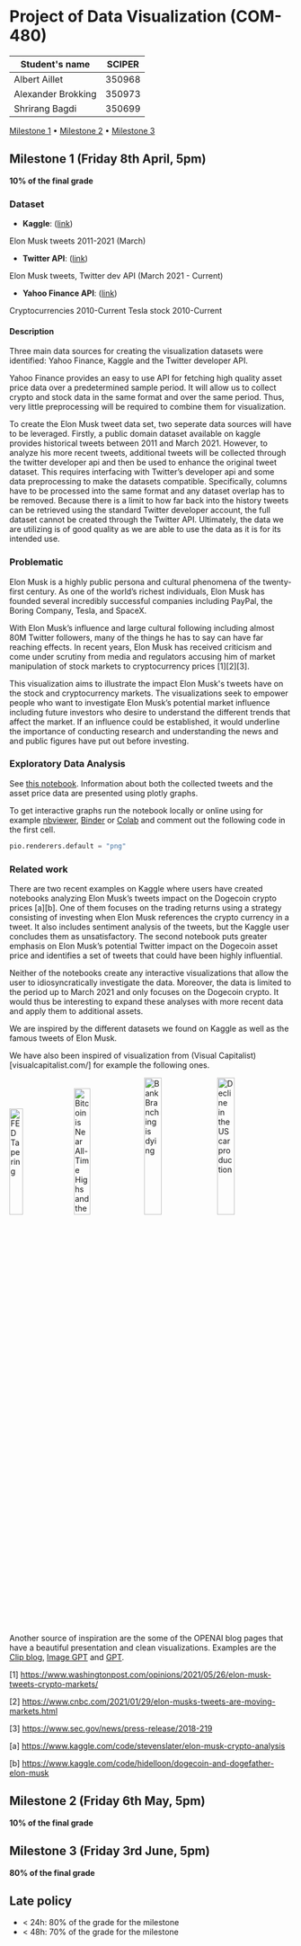 # Project of Data Visualization (COM-480)

| Student's name | SCIPER |
| -------------- | ------ |
| Albert Aillet | 350968 |
| Alexander Brokking | 350973 |
| Shrirang Bagdi | 350699 |

[Milestone 1](#milestone-1-friday-8th-april-5pm) • 
[Milestone 2](#milestone-2-friday-6th-may-5pm) • 
[Milestone 3](#milestone-3-friday-3rd-june-5pm)

## Milestone 1 (Friday 8th April, 5pm)

**10% of the final grade**

### Dataset

- **Kaggle**: ([link](https://www.kaggle.com/ayhmrba/elon-musk-tweets-2010-2021?select=2021.csv))

Elon Musk tweets 2011-2021 (March)    

- **Twitter API**: ([link](https://developer.twitter.com/en/docs/twitter-api))

Elon Musk tweets, Twitter dev API (March 2021 - Current)

- **Yahoo Finance API**: ([link](https://pypi.org/project/yfinance/))

Cryptocurrencies 2010-Current 
Tesla stock 2010-Current

#### Description

Three main data sources for creating the visualization datasets were identified: Yahoo Finance, Kaggle and the Twitter developer API. 

Yahoo Finance provides an easy to use API for fetching high quality asset price data over a predetermined sample period. It will allow us to collect crypto and stock data in the same format and over the same period. Thus, very little preprocessing will be required to combine them for visualization.

To create the Elon Musk tweet data set, two seperate data sources will have to be leveraged. Firstly, a public domain dataset available on kaggle provides historical tweets between 2011 and March 2021. However, to analyze his more recent tweets, additional tweets will be collected through the twitter developer api and then be used to enhance the original tweet dataset. This requires interfacing with Twitter’s developer api and some data preprocessing to make the datasets compatible. Specifically, columns have to be processed into the same format and any dataset overlap has to be removed. Because there is a limit to how far back into the history tweets can be retrieved using the standard Twitter developer account, the full dataset cannot be created through the Twitter API. Ultimately, the data we are utilizing is of good quality as we are able to use the data as it is for its intended use. 

### Problematic

Elon Musk is a highly public persona and cultural phenomena of the twenty-first century. As one of the world’s richest individuals, Elon Musk has founded several incredibly successful companies including PayPal, the Boring Company, Tesla, and SpaceX. 

With Elon Musk’s influence and large cultural following including almost 80M Twitter followers, many of the things he has to say can have far reaching effects. In recent years, Elon Musk has received criticism and come under scrutiny from media and regulators accusing him of market manipulation of stock markets to cryptocurrency prices [1][2][3]. 

This visualization aims to illustrate the impact Elon Musk's tweets have on the stock and cryptocurrency markets. The visualizations seek to empower people who want to investigate Elon Musk’s potential market influence including future investors who desire to understand the different trends that affect the market. If an influence could be established, it would underline the importance of conducting research and understanding the news and and public figures have put out before investing.  


### Exploratory Data Analysis

See [this notebook](exploration/data_exploration.ipynb). Information about both the collected tweets and the asset price data are presented using plotly graphs.

To get interactive graphs run the notebook locally or online using for example [nbviewer](https://nbviewer.org/), [Binder](https://mybinder.org/) or [Colab](https://colab.research.google.com/) and comment out the following code in the first cell.
```python 
pio.renderers.default = "png"
``` 

### Related work

There are two recent examples on Kaggle where users have created notebooks analyzing Elon Musk’s tweets impact on the Dogecoin crypto prices [a][b]. One of them focuses on the trading returns using a strategy consisting of investing when Elon Musk references the crypto currency in a tweet. It also includes sentiment analysis of the tweets, but the Kaggle user concludes them as unsatisfactory. The second notebook puts greater emphasis on Elon Musk’s potential Twitter impact on the Dogecoin asset price and identifies a set of tweets that could have been highly influential. 

Neither of the notebooks create any interactive visualizations that allow the user to idiosyncratically investigate the data. Moreover, the data is limited to the period up to March 2021 and only focuses on the Dogecoin crypto. It would thus be interesting to expand these analyses with more recent data and apply them to additional assets. 


We are inspired by the different datasets we found on Kaggle as well as the famous tweets of Elon Musk. 

We have also been inspired of visualization from (Visual Capitalist)[visualcapitalist.com/] for example the following ones.
<p float="left">
<img src="https://advisor.visualcapitalist.com/wp-content/uploads/2022/01/MIAM_48_Main_1200-3.jpeg" width="22%" title="FED Tapering">
<img src="https://www.visualcapitalist.com/wp-content/uploads/2020/11/bitcoin-price-all-time-highs-vs-search-interest.jpg" width="24%" title="Bitcoin is Near All-Time Highs and the Mainstream Doesn’t Care…Yet">
<img src="https://www.visualcapitalist.com/wp-content/uploads/2021/11/Datastream_BranchBankingDead_Main.jpg" width="25%" title="Bank Branching is dying">
<img src="https://www.visualcapitalist.com/wp-content/uploads/2021/10/Decline-in-the-U.S-Car-Production.jpg" width="25%" title="Decline in the US car production">
</p>

Another source of inspiration are the some of the OPENAI blog pages that have a beautiful presentation and clean visualizations. Examples are the [Clip blog](https://openai.com/blog/clip/), [Image GPT](https://openai.com/blog/image-gpt/) and [GPT](https://openai.com/blog/better-language-models/).

[1] https://www.washingtonpost.com/opinions/2021/05/26/elon-musk-tweets-crypto-markets/

[2] https://www.cnbc.com/2021/01/29/elon-musks-tweets-are-moving-markets.html

[3] https://www.sec.gov/news/press-release/2018-219

[a] https://www.kaggle.com/code/stevenslater/elon-musk-crypto-analysis

[b] https://www.kaggle.com/code/hidelloon/dogecoin-and-dogefather-elon-musk

## Milestone 2 (Friday 6th May, 5pm)

**10% of the final grade**


## Milestone 3 (Friday 3rd June, 5pm)

**80% of the final grade**


## Late policy

- < 24h: 80% of the grade for the milestone
- < 48h: 70% of the grade for the milestone
